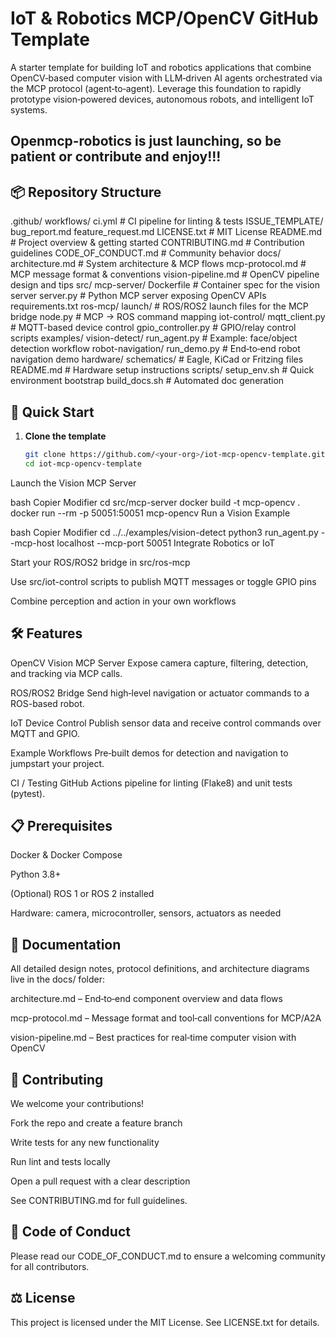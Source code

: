 
# IoT & Robotics MCP/OpenCV GitHub Template

A starter template for building IoT and robotics applications that combine OpenCV‑based computer vision with LLM‑driven AI agents orchestrated via the MCP protocol (agent‑to‑agent). Leverage this foundation to rapidly prototype vision‑powered devices, autonomous robots, and intelligent IoT systems.

Openmcp-robotics is just launching, so be patient or contribute and enjoy!!! 
---

## 📦 Repository Structure
.github/
workflows/
ci.yml # CI pipeline for linting & tests
ISSUE_TEMPLATE/
bug_report.md
feature_request.md
LICENSE.txt # MIT License
README.md # Project overview & getting started
CONTRIBUTING.md # Contribution guidelines
CODE_OF_CONDUCT.md # Community behavior
docs/
architecture.md # System architecture & MCP flows
mcp-protocol.md # MCP message format & conventions
vision-pipeline.md # OpenCV pipeline design and tips
src/
mcp-server/
Dockerfile # Container spec for the vision server
server.py # Python MCP server exposing OpenCV APIs
requirements.txt
ros-mcp/
launch/ # ROS/ROS2 launch files for the MCP bridge
node.py # MCP → ROS command mapping
iot-control/
mqtt_client.py # MQTT-based device control
gpio_controller.py # GPIO/relay control scripts
examples/
vision-detect/
run_agent.py # Example: face/object detection workflow
robot-navigation/
run_demo.py # End‑to‑end robot navigation demo
hardware/
schematics/ # Eagle, KiCad or Fritzing files
README.md # Hardware setup instructions
scripts/
setup_env.sh # Quick environment bootstrap
build_docs.sh # Automated doc generation

## 🚀 Quick Start

1. **Clone the template**  
   ```bash
   git clone https://github.com/<your-org>/iot-mcp-opencv-template.git
   cd iot-mcp-opencv-template
Launch the Vision MCP Server

bash
Copier
Modifier
cd src/mcp-server
docker build -t mcp-opencv .
docker run --rm -p 50051:50051 mcp-opencv
Run a Vision Example

bash
Copier
Modifier
cd ../../examples/vision-detect
python3 run_agent.py --mcp-host localhost --mcp-port 50051
Integrate Robotics or IoT

Start your ROS/ROS2 bridge in src/ros-mcp

Use src/iot-control scripts to publish MQTT messages or toggle GPIO pins

Combine perception and action in your own workflows

## 🛠 Features
OpenCV Vision MCP Server
Expose camera capture, filtering, detection, and tracking via MCP calls.

ROS/ROS2 Bridge
Send high‑level navigation or actuator commands to a ROS-based robot.

IoT Device Control
Publish sensor data and receive control commands over MQTT and GPIO.

Example Workflows
Pre‑built demos for detection and navigation to jumpstart your project.

CI / Testing
GitHub Actions pipeline for linting (Flake8) and unit tests (pytest).

## 📋 Prerequisites
Docker & Docker Compose

Python 3.8+

(Optional) ROS 1 or ROS 2 installed

Hardware: camera, microcontroller, sensors, actuators as needed

## 📖 Documentation
All detailed design notes, protocol definitions, and architecture diagrams live in the docs/ folder:

architecture.md – End‑to‑end component overview and data flows

mcp-protocol.md – Message format and tool‑call conventions for MCP/A2A

vision-pipeline.md – Best practices for real‑time computer vision with OpenCV

## 🤝 Contributing
We welcome your contributions!

Fork the repo and create a feature branch

Write tests for any new functionality

Run lint and tests locally

Open a pull request with a clear description

See CONTRIBUTING.md for full guidelines.

## 📜 Code of Conduct
Please read our CODE_OF_CONDUCT.md to ensure a welcoming community for all contributors.

## ⚖️ License
This project is licensed under the MIT License. See LICENSE.txt for details.

